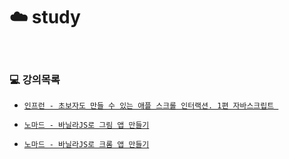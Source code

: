 # :cloud: study

<br>

### :computer: 강의목록
  - [`인프런 - 초보자도 만들 수 있는 애플 스크롤 인터랙션. 1편 자바스크립트 `](https://www.inflearn.com/course/%EC%95%A0%ED%94%8C-%EC%8A%A4%ED%81%AC%EB%A1%A4-%EC%9D%B8%ED%84%B0%EB%A0%89%EC%85%98-%EC%9E%90%EB%B0%94%EC%8A%A4%ED%81%AC%EB%A6%BD%ED%8A%B8#curriculum)
  
  - [`노마드 - 바닐라JS로 그림 앱 만들기`](https://nomadcoders.co/javascript-for-beginners-2/lobby)
  
  - [`노마드 - 바닐라JS로 크롬 앱 만들기`](https://nomadcoders.co/javascript-for-beginners/lobby)

